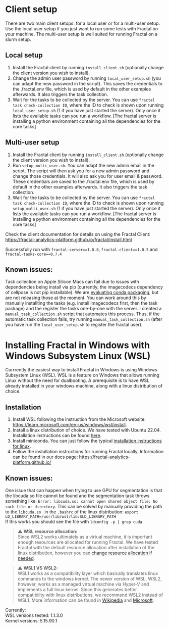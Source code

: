 # Client setup

There are two main client setups: for a local user or for a multi-user setup. Use the local user setup if you just want to run some tests with Fractal on your machine. The multi-user setup is well suited for running Fractal on a slurm setup.

## Local setup
1. Install the Fractal client by running `install_client.sh` (optionally change the client version you wish to install).
2. Change the admin user password by running `local_user_setup.sh` (you can adapt the new password in the script). This saves the credentials to the .fractal.env file, which is used by default in the other examples afterwards. It also triggers the task collection.
3. Wait for the tasks to be collected by the server. You can use `fractal task check-collection ID`, where the ID to check is shown upon running `local_user_setup.sh` (1 if you have just started the server). Only once it lists the available tasks can you run a workflow. [The fractal server is installing a python environment containing all the dependencies for the core tasks]

## Multi-user setup
1. Install the Fractal client by running `install_client.sh` (optionally change the client version you wish to install).
2. Run `setup_multi_user.sh`. You can adapt the new admin email in the script. The script will then ask you for a new admin password and change those credentials. It will also ask you for user email & password. These credentials are saved to the .fractal.env file, which is used by default in the other examples afterwards. It also triggers the task collection.
3. Wait for the tasks to be collected by the server. You can use `fractal task check-collection ID`, where the ID to check is shown upon running `setup_multi_user.sh` (1 if you have just started the server). Only once it lists the available tasks can you run a workflow. [The fractal server is installing a python environment containing all the dependencies for the core tasks]

Check the client documentation for details on using the Fractal Client: https://fractal-analytics-platform.github.io/fractal/install.html

Successfully run with `fractal-server==1.0.8`, `fractal-client==1.0.5` and `fractal-tasks-core==0.7.4`

## Known issues:
Task collection on Apple Silicon Macs can fail due to issues with dependencies being install via pip (currently, the imagecodecs dependency of cellpose is not pip installable). We are [evaluating conda packaging](https://github.com/fractal-analytics-platform/fractal-tasks-core/issues/290), but are not releasing those at the moment.
You can work around this by manually installting the tasks (e.g. install imagecodecs first, then the task package) and the register the tasks one-by-one with the server. I created a `manual_task_collection.sh` script that automates this process. Thus, if the automatic task collection fails, try running `manual_task_collection.sh` (after you have run the `local_user_setup.sh` to register the fractal user).


# Installing Fractal in Windows with Windows Subsystem Linux (WSL)

Currrently the easiest way to install Fractal in Windows is using Windows Subsystem Linux (WSL). WSL is a feature on Windows that allows running Linux without the need for dualbooting. A prerequisite is to have WSL already installed in your windows machine, along with a linux distribution of choice.

## Installation
1. Install WSL following the instruction from the Microsoft website: https://learn.microsoft.com/en-us/windows/wsl/install. 
2. Install a linux distribution of choice. We have tested with Ubuntu 22.04. Installation instructions can be found [here](https://ubuntu.com/tutorials/install-ubuntu-on-wsl2-on-windows-11-with-gui-support#1-overview).
3. Install miniconda. You can just follow the typical [installation instructions for linux](https://conda.io/projects/conda/en/stable/user-guide/install/linux.html).
4. Follow the installation instructions for running Fractal locally. Information can be found in our docs page: https://fractal-analytics-platform.github.io/


## Known issues: 
One issue that can happen when trying to use GPU for segmentation is that the libcuda.so file cannot be found and the segmentation task throws something like: `Error: libcuda.so: cannot open shared object file: No such file or directory`. This can be solved by manually providing the path to the `libcuda.so ` in the `.bashrc` of the linux distribution:
`export LD_LIBRARY_PATH=/usr/lib/wsl/lib:$LD_LIBRARY_PATH`    
If this works you should see the file with `ldconfig -p | grep cuda`




> :warning: **WSL resource allocation:**    
Since WSL2 works ultimately as a virtual machine, it is important enough resources are allocated for running Fractal. We have tested Fractal with the default resource allocation after installation of the linux distribution, however you can [change resource allocation if needed](https://learn.microsoft.com/en-us/windows/wsl/wsl-config). 

> :warning: **WSL1 VS WSL2:**    
WSL1 works as a compatibility layer which basically translates linux commands to the windows kernel. The newer version of WSL, WSL2, however, works as a managed virtual machine via Hyper-V and implements a full linux kernel. Since this generates better compatibility with linux distributions, we recommend WSL2 instead of WSL1. More information can be found in [Wikipedia](https://en.wikipedia.org/wiki/Windows_Subsystem_for_Linux) and [Microsoft](https://docs.microsoft.com/en-us/windows/wsl/wsl2-about).  






Currently:  
WSL versions tested: 1.1.3.0  
Kernel versions: 5.15.90.1



